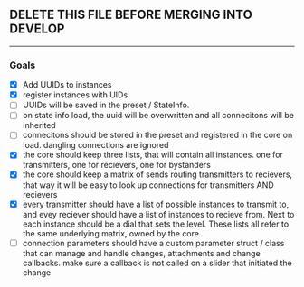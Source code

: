 ## DELETE THIS FILE BEFORE MERGING INTO DEVELOP

--------------------------------------------------------------------------------

### Goals

- [x] Add UUIDs to instances
- [x] register instances with UIDs
- [ ] UUIDs will be saved in the preset / StateInfo.
- [ ] on state info load, the uuid will be overwritten and all connecitons will
      be inherited
- [ ] connecitons should be stored in the preset and registered in the core on
      load. dangling connections are ignored
- [x] the core should keep three lists, that will contain all instances. one for
      transmitters, one for recievers, one for bystanders
- [x] the core should keep a matrix of sends routing transmitters to recievers,
      that way it will be easy to look up connections for transmitters AND
      recievers
- [x] every transmitter should have a list of possible instances to transmit to,
      and evey reciever should have a list of instances to recieve from. Next to
      each instance should be a dial that sets the level. These lists all refer
      to the same underlying matrix, owned by the core
- [ ] connection parameters should have a custom parameter struct / class that
      can manage and handle changes, attachments and change callbacks. make sure
      a callback is not called on a slider that initiated the change
